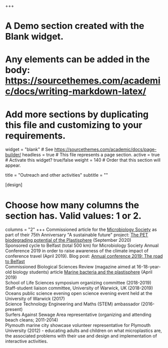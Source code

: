 +++
# A Demo section created with the Blank widget.
# Any elements can be added in the body: https://sourcethemes.com/academic/docs/writing-markdown-latex/
# Add more sections by duplicating this file and customizing to your requirements.

widget = "blank"  # See https://sourcethemes.com/academic/docs/page-builder/
headless = true  # This file represents a page section.
active = true  # Activate this widget? true/false
weight = 140  # Order that this section will appear.

title = "Outreach and other activities"
subtitle = ""

[design]
  # Choose how many columns the section has. Valid values: 1 or 2.
  columns = "2"
+++
<i class="fas fa-book-reader"></i> Commissioned article for the [Microbiology Society](https://microbiologysociety.org/) as part of their 75th Anniversary "A sustainable future" project: [The PET biodegrading potential of the Plastisphere](https://microbiologysociety.org/our-work/75th-anniversary-a-sustainable-future/circular-economy/circular-economy-case-studies/the-pet-biodegrading-potential-of-the-plastisphere.html) (September 2020)</br>
<i class="fas fa-biking"></i> Sponsored cycle to Belfast (total 500 km) for Microbiology Society Annual Conference 2019 in order to raise awareness of the climate impact of conference travel (April 2019). Blog post: [Annual conference 2019: The road to Belfast](https://microbiologysociety.org/blog/annual-conference-2019-the-road-to-belfast.html)</br>
<i class="fas fa-book-reader"></i> Commissioned Biological Sciences Review (magazine aimed at 16-18-year-old biology students) article [Marine bacteria and the plastisphere](plastisphere.pdf) (April 2019)</br>
<i class="fas fa-sitemap"></i> School of Life Sciences symposium organizing committee (2018-2019)</br>
<i class="fas fa-users"></i> Staff-student liaison committee, University of Warwick, UK (2018-2019)</br>
<i class="fas fa-fish"></i> Oceans public science evening open science evening event held at the University of Warwick (2017)</br>
<i class="fas fa-vials"></i> Science Technology Engineering and Maths (STEM) ambassador (2016-present)</br>
<i class="fas fa-trash"></i> Surfers Against Sewage Area representative (organizing and attending beach cleans; 2011-2014)</br>
<i class="fas fa-water"></i> Plymouth marine city showcase volunteer representative for Plymouth University (2012) - educating adults and children on what microplastics are, the associated problems with their use and design and implementation of interactive activities.